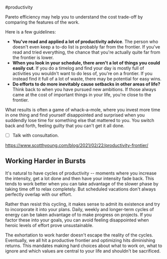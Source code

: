 #productivity


Pareto efficiency may help you to understand the cost trade-off by comparing the features of the work.

Here is a few guidelines:

* **You've read and applied a lot of productivity advice**. The person who doesn't even keep a to-do list is probably far from the frontier. If you've read and tried everything, the chance that you're actually quite far from the frontier is lower.
* **When you look in your schedule, there aren't a lot of things you could easily cut**. If you do a timelog and find your day is mostly full of activities you wouldn't want to do less of, you're on a frontier. If you instead find it full of a lot of waste, there may be potential for easy wins.
* **Do efforts to do more inevitably cause setbacks in other areas of life?** Think back to when you have pursued new ambitions. If those always came at the cost of important things in your life, you're close to the frontier.


What results is often a game of whack-a-mole, where you invest more time in one thing and find yourself disappointed and surprised when you suddendly lose time for something else that mattered to you. You switch back and forth, feeling guilty that you can't get it all done.

* [ ] Talk with consultation.


https://www.scotthyoung.com/blog/2021/02/22/productivity-frontier/

## Working Harder in Bursts

It's natural to have cycles of productivity -- moments where you increase the intensity, get a lot done and then have your intensity fade back. This tends to work better when you can take advantage of the slower phase by taking time off to relax completely. But scheduled vacations don't always perfectly overlap with our effort.

Rather than resist this cycling, it makes sense to admit its existence and try to incorporate it into your plans. Daily, weekly and longer-term cycles of energy can be taken advantage of to make progress on projects. If you factor these into your goals, you can avoid feeling disappointed when heroic levels of effort prove unsustainable.

The exhortation to work harder doesn't escape the reality of the cycles. Eventually, we all hit a productive frontier and optimizing hits diminishing returns. This mandates making hard choices about what to work on, what to ignore and which values are central to your life and shouldn't be sacrificed.